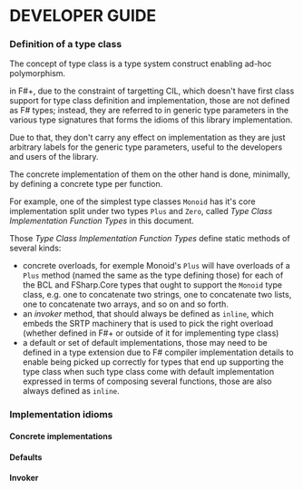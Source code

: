 # DEVELOPER GUIDE



### Definition of a type class

The concept of type class is a type system construct enabling ad-hoc polymorphism.

in F#+, due to the constraint of targetting CIL, which doesn't have first class support for type class definition and implementation, those are not defined as F# types; instead, they are referred to in generic type parameters in the various type signatures that forms the idioms of this library implementation.

Due to that, they don't carry any effect on implementation as they are just arbitrary labels for the generic type parameters, useful to the developers and users of the library.

The concrete implementation of them on the other hand is done, minimally, by defining a concrete type per function.

For example, one of the simplest type classes `Monoid` has it's core implementation split under two types `Plus` and `Zero`, called _Type Class Implementation Function Types_ in this document.

Those _Type Class Implementation Function Types_ define static methods of several kinds:

* concrete overloads, for exemple Monoid's `Plus` will have overloads of a `Plus` method (named the same as the type defining those) for each of the BCL and FSharp.Core types that ought to support the `Monoid` type class, e.g. one to concatenate two strings, one to concatenate two lists, one to concatenate two arrays, and so on and so forth.
* an _invoker_ method, that should always be defined as `inline`, which embeds the SRTP machinery that is used to pick the right overload (whether defined in F#+ or outside of it for implementing type class)
* a default or set of default implementations, those may need to be defined in a type extension due to F# compiler implementation details to enable being picked up correctly for types that end up supporting the type class when such type class come with default implementation expressed in terms of composing several functions, those are also always defined as `inline`.

### Implementation idioms

#### Concrete implementations

#### Defaults

#### Invoker

